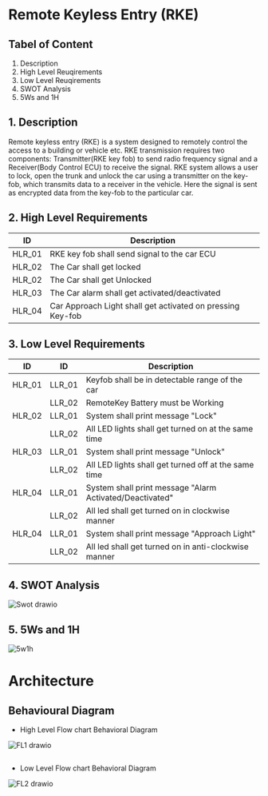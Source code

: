 # Remote Keyless Entry (RKE)

## Tabel of Content
  1. Description
  2. High Level Reuqirements
  3. Low Level Reuqirements
  4. SWOT Analysis
  5. 5Ws and 1H
  
## 1. Description

Remote keyless entry (RKE) is a system designed to remotely control the access to a building or vehicle etc. RKE transmission requires two components: Transmitter(RKE key fob) to send radio frequency signal and a Receiver(Body Control ECU) to receive the signal. RKE system allows a user to lock, open the trunk and unlock the car using a transmitter on the key-fob, which transmits data to a receiver in the vehicle. Here the signal is sent as encrypted data from the key-fob to the particular car.

## 2. High Level Requirements
|ID|Description|
|------|------|
|HLR_01|RKE key fob shall send signal to the car ECU |
|HLR_02|The Car shall get locked |
|HLR_02|The Car shall get Unlocked |
|HLR_03|The Car alarm shall get activated/deactivated |
|HLR_04|Car Approach Light shall get activated on pressing Key-fob |

## 3. Low Level Requirements
|ID|ID|Description|
|------|------|------|
|HLR_01|LLR_01|Keyfob shall be in detectable range of the car|
||LLR_02|RemoteKey Battery must be Working |
|HLR_02|LLR_01|System shall print message "Lock" |       
||LLR_02|All LED lights shall get turned on at the same time|
|HLR_03|LLR_01|System shall print message "Unlock"|              
||LLR_02|All LED lights shall get turned off at the same time|
|HLR_04|LLR_01|System shall print message "Alarm Activated/Deactivated"|              
||LLR_02|All led shall get turned on in clockwise manner|
|HLR_04|LLR_01|System shall print message "Approach Light"|              
||LLR_02|All led shall get turned on in anti-clockwise manner|

## 4. SWOT Analysis

![Swot drawio](https://user-images.githubusercontent.com/98897973/157901474-c4081d54-c116-48b1-ae5c-fe8af0500f3f.png)

## 5. 5Ws and 1H
![5w1h](https://user-images.githubusercontent.com/98897973/157901806-e178260d-a9fc-4721-85b3-9963bb6515d6.png)

# Architecture
## Behavioural Diagram

* High Level Flow chart Behavioral Diagram

![FL1 drawio](https://user-images.githubusercontent.com/98897973/157926269-ff80fc4b-be02-4f0d-9cec-4caa74c258b3.png)

##
* Low Level Flow chart Behavioral Diagram

![FL2 drawio](https://user-images.githubusercontent.com/98897973/157925917-fb626ae6-7316-4b89-962a-c06854b13388.png)


